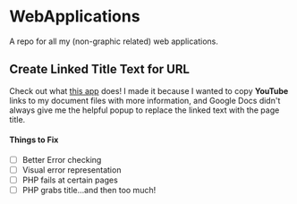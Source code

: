 
# WebApplications
A repo for all my (non-graphic related) web applications.


## Create Linked Title Text for URL
Check out what [this app](http://emmaloto.42web.io/lotoapps/urlTitle/) does! I made it because I wanted to copy **YouTube** links to my document files with more information, and Google Docs didn't always give me the helpful popup to replace the linked text with the page title.

#### Things to Fix
- [ ] Better Error checking
- [ ] Visual error representation
- [ ] PHP fails at certain pages
- [ ] PHP grabs title...and then too much!